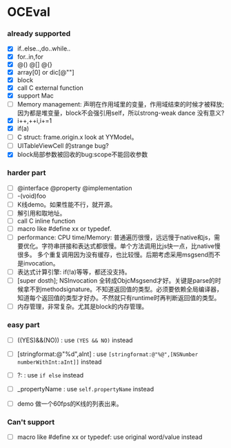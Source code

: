 # OCEval

### already supported

* [x] if..else..,do..while..
* [x] for..in,for
* [x] @() @[] @{}
* [x] array[0] or dic[@""]
* [x] block
* [x] call C external function
* [x] support Mac
* [ ] Memory management: 声明在作用域里的变量，作用域结束的时候才被释放; 因为都是堆变量，block不会强引用self，所以strong-weak dance 没有意义?
* [x] i++,++i,i+=1
* [x] if(a)
* [ ] C struct: frame.origin.x  look at YYModel。
* [ ] UITableViewCell 的strange bug?
* [x] block局部参数被回收的bug:scope不能回收参数

### harder part

* [ ] @interface @property @implementation
* [ ] -(void)foo
* [ ] K线demo。如果性能不行，就开源。
* [ ] 解引用和取地址。
* [ ] call C inline function
* [ ] macro like #define xx or typedef.
* [ ] performance: CPU time/Memory:  普通遍历很慢，远远慢于native和js，需要优化。字符串拼接和表达式都很慢。单个方法调用比js快一点，比native慢很多。 多个重复调用因为没有缓存，也比较慢。后期考虑采用msgsend而不是invocation。
* [ ] 表达式计算引擎: if(!a)等等，都还没支持。
* [ ] [super dosth]; NSInvocation 全转成ObjcMsgsend才好。关键是parse的时候拿不到methodsignature。不知道返回值的类型。必须要依赖全局编译器，知道每个返回值的类型才好办。不然就只有runtime时再判断返回值的类型。
* [ ] 内存管理，非常复杂。尤其是block的内存管理。

### easy part


* [ ] ((YES)&&(NO)) : use `(YES && NO)` instead
* [ ] [stringformat:@"%d",aInt] : use `[stringformat:@"%@",[NSNumber numberWithInt:aInt]]` instead
* [ ] ?:   :  use `if else` instead
* [ ] _propertyName :  use `self.propertyName` instead
* [ ] demo 做一个60fps的K线的列表出来。


### Can't support
* [ ] macro like #define xx or typedef:  use original word/value instead
